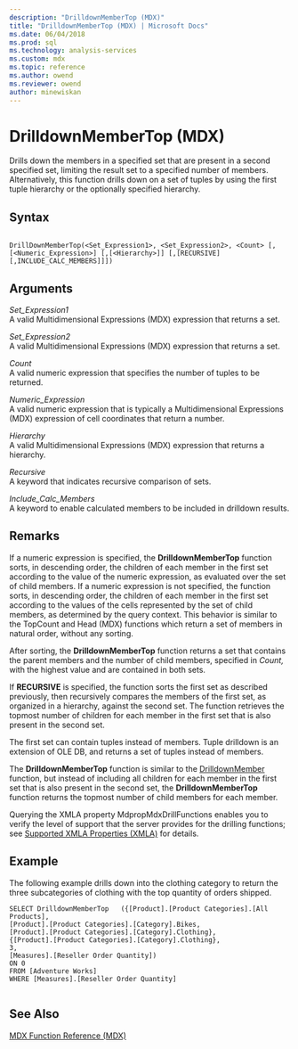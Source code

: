 ```yaml
---
description: "DrilldownMemberTop (MDX)"
title: "DrilldownMemberTop (MDX) | Microsoft Docs"
ms.date: 06/04/2018
ms.prod: sql
ms.technology: analysis-services
ms.custom: mdx
ms.topic: reference
ms.author: owend
ms.reviewer: owend
author: minewiskan
---
```

# DrilldownMemberTop (MDX)


  Drills down the members in a specified set that are present in a second specified set, limiting the result set to a specified number of members. Alternatively, this function drills down on a set of tuples by using the first tuple hierarchy or the optionally specified hierarchy.  
  
## Syntax  
  
```  
  
DrillDownMemberTop(<Set_Expression1>, <Set_Expression2>, <Count> [,[<Numeric_Expression>] [,[<Hierarchy>]] [,[RECURSIVE][,INCLUDE_CALC_MEMBERS]]])  
```  
  
## Arguments  
 *Set_Expression1*  
 A valid Multidimensional Expressions (MDX) expression that returns a set.  
  
 *Set_Expression2*  
 A valid Multidimensional Expressions (MDX) expression that returns a set.  
  
 *Count*  
 A valid numeric expression that specifies the number of tuples to be returned.  
  
 *Numeric_Expression*  
 A valid numeric expression that is typically a Multidimensional Expressions (MDX) expression of cell coordinates that return a number.  
  
 *Hierarchy*  
 A valid Multidimensional Expressions (MDX) expression that returns a hierarchy.  
  
 *Recursive*  
 A keyword that indicates recursive comparison of sets.  
  
 *Include_Calc_Members*  
 A keyword to enable calculated members to be included in drilldown results.  
  
## Remarks  
 If a numeric expression is specified, the **DrilldownMemberTop** function sorts, in descending order, the children of each member in the first set according to the value of the numeric expression, as evaluated over the set of child members. If a numeric expression is not specified, the function sorts, in descending order, the children of each member in the first set according to the values of the cells represented by the set of child members, as determined by the query context. This behavior is similar to the TopCount and Head (MDX) functions which return a set of members in natural order, without any sorting.  
  
 After sorting, the **DrilldownMemberTop** function returns a set that contains the parent members and the number of child members, specified in *Count,* with the highest value and are contained in both sets.  
  
 If **RECURSIVE** is specified, the function sorts the first set as described previously, then recursively compares the members of the first set, as organized in a hierarchy, against the second set. The function retrieves the topmost number of children for each member in the first set that is also present in the second set.  
  
 The first set can contain tuples instead of members. Tuple drilldown is an extension of OLE DB, and returns a set of tuples instead of members.  
  
 The **DrilldownMemberTop** function is similar to the [DrilldownMember](../mdx/drilldownmember-mdx.md) function, but instead of including all children for each member in the first set that is also present in the second set, the **DrilldownMemberTop** function returns the topmost number of child members for each member.  
  
 Querying the XMLA property MdpropMdxDrillFunctions enables you to verify the level of support that the server provides for the drilling functions; see [Supported XMLA Properties &#40;XMLA&#41;](/analysis-services/xmla/xml-elements-properties/propertylist-element-supported-xmla-properties) for details.  
  
## Example  
 The following example drills down into the clothing category to return the three subcategories of clothing with the top quantity of orders shipped.  
  
```  
SELECT DrilldownMemberTop   ({[Product].[Product Categories].[All Products],        
[Product].[Product Categories].[Category].Bikes,        
[Product].[Product Categories].[Category].Clothing},     
{[Product].[Product Categories].[Category].Clothing},     
3,     
[Measures].[Reseller Order Quantity])     
ON 0     
FROM [Adventure Works]     
WHERE [Measures].[Reseller Order Quantity]  
  
```  
  
## See Also  
 [MDX Function Reference &#40;MDX&#41;](../mdx/mdx-function-reference-mdx.md)  
  

